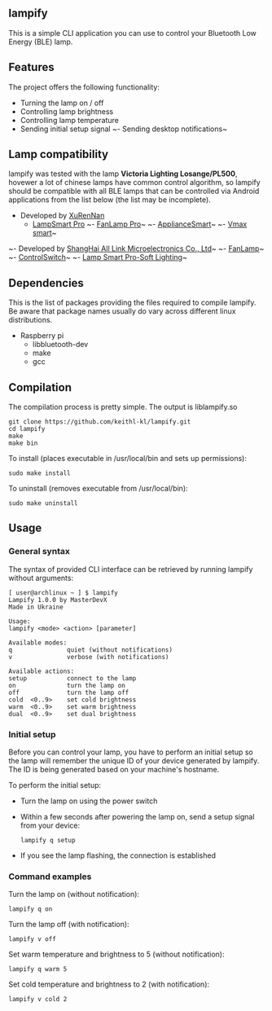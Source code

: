 ## lampify
This is a simple CLI application you can use to control your Bluetooth Low Energy (BLE) lamp.

## Features
The project offers the following functionality:
- Turning the lamp on / off
- Controlling lamp brightness
- Controlling lamp temperature
- Sending initial setup signal
~- Sending desktop notifications~

## Lamp compatibility
lampify was tested with the lamp **Victoria Lighting Losange/PL500**, hovewer a lot of chinese lamps have common control algorithm, so lampify should be compatible with all BLE lamps that can be controlled via Android applications from the list below (the list may be incomplete).

- Developed by [XuRenNan](https://play.google.com/store/apps/developer?id=XuRenNan)
  - [LampSmart Pro](https://play.google.com/store/apps/details?id=com.jingyuan.lamp)
  ~- [FanLamp Pro](https://play.google.com/store/apps/details?id=com.jingyuan.fan_lamp)~
  ~- [ApplianceSmart](https://play.google.com/store/apps/details?id=com.jingyuan.smart_home)~
  ~- [Vmax smart](https://play.google.com/store/apps/details?id=com.jingyuan.vmax_smart)~
  
  
~- Developed by [ShangHai All Link Microelectronics Co., Ltd](https://play.google.com/store/apps/developer?id=ShangHai+All+Link+Microelectronics+Co.,+Ltd)~
  ~- [FanLamp](https://play.google.com/store/apps/details?id=com.fan.lamp)~
  ~- [ControlSwitch](https://play.google.com/store/apps/details?id=com.alllink.power_switch)~
  ~- [Lamp Smart Pro-Soft Lighting](https://play.google.com/store/apps/details?id=com.alllink.smart_lighting)~

## Dependencies
This is the list of packages providing the files required to compile lampify. Be aware that package names usually do vary across different linux distributions.

- Raspberry pi
  - libbluetooth-dev
  - make
  - gcc

## Compilation
The compilation process is pretty simple. The output is liblampify.so
```
git clone https://github.com/keithl-kl/lampify.git
cd lampify
make
make bin
```
To install (places executable in /usr/local/bin and sets up permissions):
```
sudo make install
```

To uninstall (removes executable from /usr/local/bin):
```
sudo make uninstall
```

## Usage
### General syntax
The syntax of provided CLI interface can be retrieved by running lampify without arguments:
```
[ user@archlinux ~ ] $ lampify                                                                               
Lampify 1.0.0 by MasterDevX
Made in Ukraine

Usage:
lampify <mode> <action> [parameter]

Available modes:
q               quiet (without notifications)
v               verbose (with notifications)

Available actions:
setup           connect to the lamp
on              turn the lamp on
off             turn the lamp off
cold  <0..9>    set cold brightness
warm  <0..9>    set warm brightness
dual  <0..9>    set dual brightness

```

### Initial setup
Before you can control your lamp, you have to perform an initial setup so the lamp will remember the unique ID of your device generated by lampify. The ID is being generated based on your machine's hostname.

To perform the initial setup:
- Turn the lamp on using the power switch
- Within a few seconds after powering the lamp on, send a setup signal from your device:

  ```
  lampify q setup
  ```
- If you see the lamp flashing, the connection is established

### Command examples
Turn the lamp on (without notification):
```
lampify q on
```

Turn the lamp off (with notification):
```
lampify v off
```

Set warm temperature and brightness to 5 (without notification):
```
lampify q warm 5
```

Set cold temperature and brightness to 2 (with notification):
```
lampify v cold 2
```
